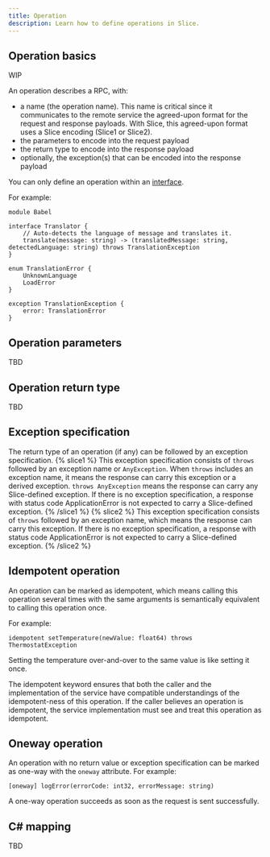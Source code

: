 ```yaml
---
title: Operation
description: Learn how to define operations in Slice.
---
```


## Operation basics

WIP

An operation describes a RPC, with:
 - a name (the operation name). This name is critical since it communicates to the remote service the agreed-upon format
 for the request and response payloads. With Slice, this agreed-upon format uses a Slice encoding (Slice1 or Slice2).
 - the parameters to encode into the request payload
 - the return type to encode into the response payload
 - optionally, the exception(s) that can be encoded into the response payload

You can only define an operation within an [interface](interface).

For example:

```slice {% addEncoding=true %}
module Babel

interface Translator {
    // Auto-detects the language of message and translates it.
    translate(message: string) -> (translatedMessage: string, detectedLanguage: string) throws TranslationException
}

enum TranslationError {
    UnknownLanguage
    LoadError
}

exception TranslationException {
    error: TranslationError
}
```

## Operation parameters

TBD

## Operation return type

TBD

## Exception specification

The return type of an operation (if any) can be followed by an exception specification.
{% slice1 %}
This exception specification consists of `throws` followed by an exception name or `AnyException`. When `throws`
includes an exception name, it means the response can carry this exception or a derived exception. `throws AnyException`
means the response can carry any Slice-defined exception. If there is no exception specification, a response with status
code ApplicationError is not expected to carry a Slice-defined exception.
{% /slice1 %}
{% slice2 %}
This exception specification consists of `throws` followed by an exception name, which means the response can carry this
exception. If there is no exception specification, a response with status code ApplicationError is not expected to carry
a Slice-defined exception.
{% /slice2 %}

## Idempotent operation

An operation can be marked as idempotent, which means calling this operation several times with the same arguments is
semantically equivalent to calling this operation once.

For example:

```slice
idempotent setTemperature(newValue: float64) throws ThermostatException
```

Setting the temperature over-and-over to the same value is like setting it once.

The idempotent keyword ensures that both the caller and the implementation of the service have compatible understandings
of the idempotent-ness of this operation. If the caller believes an operation is idempotent, the service implementation
must see and treat this operation as idempotent.

## Oneway operation

An operation with no return value or exception specification can be marked as one-way with the `oneway` attribute. For
example:

```slice
[oneway] logError(errorCode: int32, errorMessage: string)
```

A one-way operation succeeds as soon as the request is sent successfully.

## C# mapping

TBD
